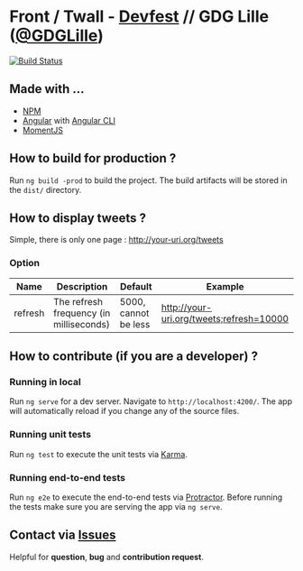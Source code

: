 # Front / Twall - [Devfest](https://devfest.gdglille.org/) // GDG Lille ([@GDGLille](https://twitter.com/GDGLille)) 

[![Build Status](http://jenkins.bodul.fr/buildStatus/icon?job=GDG-Lille/twall-front/master)](http://jenkins.bodul.fr/job/GDG-Lille/job/twall-front/job/master/)

## Made with ...
* [NPM](https://www.npmjs.com/) 
* [Angular](https://angular.io/) with [Angular CLI](https://cli.angular.io/)
* [MomentJS](https://momentjs.com/)

## How to build for production ?

Run `ng build -prod` to build the project. The build artifacts will be stored in the `dist/` directory.

## How to display tweets ?

Simple, there is only one page : http://your-uri.org/tweets

### Option

| Name     | Description                              | Default              | Example                                  |
| -------- | ---------------------------------------- | -------------------- | ---------------------------------------- |
| refresh  | The refresh frequency (in milliseconds)  | 5000, cannot be less | http://your-uri.org/tweets;refresh=10000 |

## How to contribute (if you are a developer) ?

### Running in local

Run `ng serve` for a dev server. Navigate to `http://localhost:4200/`. The app will automatically reload if you change any of the source files.

### Running unit tests

Run `ng test` to execute the unit tests via [Karma](https://karma-runner.github.io).

### Running end-to-end tests

Run `ng e2e` to execute the end-to-end tests via [Protractor](http://www.protractortest.org/).
Before running the tests make sure you are serving the app via `ng serve`.

## Contact via [Issues](https://github.com/GDG-Lille/twall-front/issues)
Helpful for **question**, **bug** and **contribution request**.
